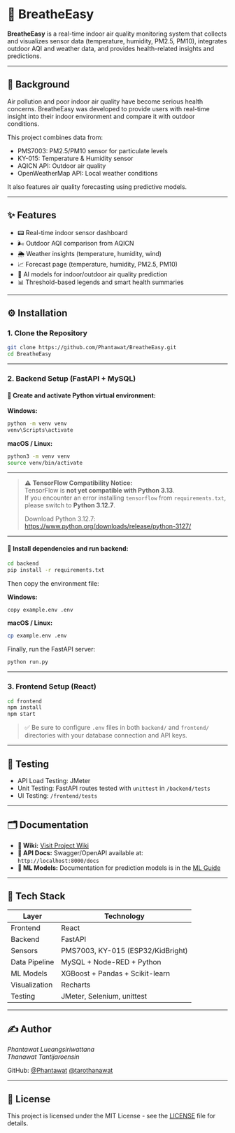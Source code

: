 # 🌿 BreatheEasy

**BreatheEasy** is a real-time indoor air quality monitoring system that collects and visualizes sensor data (temperature, humidity, PM2.5, PM10), integrates outdoor AQI and weather data, and provides health-related insights and predictions.

---

## 📖 Background

Air pollution and poor indoor air quality have become serious health concerns. BreatheEasy was developed to provide users with real-time insight into their indoor environment and compare it with outdoor conditions.

This project combines data from:
- PMS7003: PM2.5/PM10 sensor for particulate levels
- KY-015: Temperature & Humidity sensor
- AQICN API: Outdoor air quality
- OpenWeatherMap API: Local weather conditions

It also features air quality forecasting using predictive models.

---

## ✨ Features

- 📟 Real-time indoor sensor dashboard
- 🌬️ Outdoor AQI comparison from AQICN
- 🌦️ Weather insights (temperature, humidity, wind)
- 📈 Forecast page (temperature, humidity, PM2.5, PM10)
- 🧠 AI models for indoor/outdoor air quality prediction
- 📊 Threshold-based legends and smart health summaries

---

## ⚙️ Installation

### 1. Clone the Repository
```bash
git clone https://github.com/Phantawat/BreatheEasy.git
cd BreatheEasy
```

---

### 2. Backend Setup (FastAPI + MySQL)

#### 🔹 Create and activate Python virtual environment:

**Windows:**
```bash
python -m venv venv
venv\Scripts\activate
```

**macOS / Linux:**
```bash
python3 -m venv venv
source venv/bin/activate
```

---

> ⚠️ **TensorFlow Compatibility Notice:**  
> TensorFlow is **not yet compatible with Python 3.13**.  
> If you encounter an error installing `tensorflow` from `requirements.txt`, please switch to **Python 3.12.7**.
>
> Download Python 3.12.7: https://www.python.org/downloads/release/python-3127/

---

#### 🔹 Install dependencies and run backend:

```bash
cd backend
pip install -r requirements.txt
```

Then copy the environment file:

**Windows:**
```bash
copy example.env .env
```

**macOS / Linux:**
```bash
cp example.env .env
```

Finally, run the FastAPI server:

```bash
python run.py
```

---

### 3. Frontend Setup (React)

```bash
cd frontend
npm install
npm start
```

> ✅ Be sure to configure `.env` files in both `backend/` and `frontend/` directories with your database connection and API keys.

---

## 🧪 Testing

- API Load Testing: JMeter 
- Unit Testing: FastAPI routes tested with `unittest` in `/backend/tests`
- UI Testing: `/frontend/tests`

---

## 🗂️ Documentation

- **📘 Wiki:** [Visit Project Wiki](https://github.com/Phantawat/BreatheEasy/wiki)
- **📑 API Docs:** Swagger/OpenAPI available at:  
  `http://localhost:8000/docs`
- **🧠 ML Models:** Documentation for prediction models is in the [ML Guide](https://github.com/Phantawat/BreatheEasy/wiki/Prediction-Model)

---

## 🧰 Tech Stack

| Layer         | Technology                    |
|---------------|-------------------------------|
| Frontend      | React    |
| Backend       | FastAPI                       |
| Sensors       | PMS7003, KY-015 (ESP32/KidBright) |
| Data Pipeline | MySQL + Node-RED + Python     |
| ML Models     | XGBoost + Pandas + Scikit-learn |
| Visualization | Recharts                      |
| Testing       | JMeter, Selenium, unittest     |

---

## ✍️ Author

*Phantawat Lueangsiriwattana*  
*Thanawat Tantijaroensin*

GitHub: [@Phantawat](https://github.com/Phantawat) [@tarothanawat](https://github.com/tarothanawat)

---

## 📄 License

This project is licensed under the MIT License - see the [LICENSE](LICENSE) file for details.

